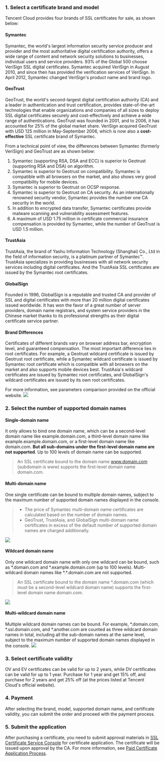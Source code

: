 ### 1. Select a certificate brand and model

Tencent Cloud provides four brands of SSL certificates for sale, as shown below:

#### Symantec

Symantec, the world's largest information security service producer and provider and the most authoritative digital certification authority, offers a wide range of content and network security solutions to businesses, individual users and service providers. 93% of the Global 500 choose VeriSign SSL digital certificates. Symantec acquired VeriSign in August 2010, and since then has provided the verification services of VeriSign. In April 2012, Symantec changed VeriSign's product name and brand logo.

#### GeoTrust

GeoTrust, the world's second-largest digital certification authority (CA) and a leader in authentication and trust certification, provides state-of-the-art technologies that enable organizations and companies of all sizes to deploy SSL digital certificates securely and cost-effectively and achieve a wide range of authentications. GeoTrust was founded in 2001, and to 2006, it has accounted for 25% of the global market share. VeriSign acquired GeoTrust with USD 125 million in May-September 2006, which is now also a **cost-effective** SSL certificate brand of Symantec.

From a technical point of view, the differences between Symantec (formerly VeriSign) and GeoTrust are as shown below:
1. Symantec (supporting RSA, DSA and ECC) is superior to Geotrust (supporting RSA and DSA) on algorithm.
2. Symantec is superior to Geotrust on compatibility. Symantec is compatible with all browsers on the market, and also shows very good compatibility for mobile devices.
3. Symantec is superior to Geotrust on OCSP response.
4. Symantec is superior to Geotrust on CA security. As an internationally renowned security vendor, Symantec provides the number one CA security in the world.
5. In addition to encrypted data transfer, Symantec certificates provide malware scanning and vulnerability assessment features.
6. A maximum of USD 1.75 million in certificate commercial insurance compensation is provided by Symantec, while the number of GeoTrust is USD 1.5 million.

#### TrustAsia

TrustAsia, the brand of Yashu Information Technology (Shanghai) Co., Ltd in the field of information security, is a platinum partner of Symantec™. TrustAsia specializes in providing businesses with all network security services including digital certificates. And the TrustAsia SSL certificates are issued by the Symantec root certificates.

#### GlobalSign

Founded in 1996, GlobalSign is a reputable and trusted CA and provider of SSL and digital certificates with more than 20 million digital certificates issued worldwide. It has won the favor of a great number of server providers, domain name registrars, and system service providers in the Chinese market thanks to its professional strengths as their digital certificate service partner.

#### Brand Differences

Certificates of different brands vary on browser address bar, encryption level, and guaranteed compensation. The most important difference lies in root certificates. For example, a Geotrust wildcard certificate is issued by Geotrust root certificate, while a Symantec wildcard certificate is issued by Symantec root certificate which is compatible with all browsers on the market and also supports mobile devices best. TrustAsia's wildcard certificates are issued by Symantec root certificates, and GlobalSign's wildcard certificates are issued by its own root certificates.

For more information, see parameters comparison provided on the official website.
![](https://main.qcloudimg.com/raw/f33d982ede59c72696add01f28c84c5c.jpg)

### 2. Select the number of supported domain names

#### Single-domain name

It only allows to bind one domain name, which can be a second-level domain name like example.domain.com, a third-level domain name like example.example.domain.com, or a first-level domain name like domain.com. **But all sub-domains under the first-level domain name are not supported**. Up to 100 levels of domain name can be supported.
> An SSL certificate bound to the domain name www.domain.com (subdomain is www) supports the first-level domain name domain.com.

#### Multi-domain name

One single certificate can be bound to multiple domain names, subject to the maximum number of supported domain names displayed in the console.
> 
> - The price of Symantec multi-domain name certificates are calculated based on the number of domain names.
> - GeoTrust, TrustAsia, and GlobalSign multi-domain name certificates in excess of the default number of supported domain names are charged additionally.
> 
![](https://main.qcloudimg.com/raw/f58e72c57294735d23a21b2815710822.jpg)

#### Wildcard domain name

Only one wildcard domain name with only one wildcard can be bound, such as \*.domain.com and \*.example.domain.com (up to 100 levels). Multi-wildcard domain names like \*.\*.domain.com are not supported.
> An SSL certificate bound to the domain name \*.domain.com (which must be a second-level wildcard domain name) supports the first-level domain name domain.com.
>
![](https://main.qcloudimg.com/raw/2d984c38bd2ee35ddd04b86009ada117.jpg)

#### Multi-wildcard domain name

Multiple wildcard domain names can be bound. For example, \*.domain.com, \*.ssl.domain.com, and \*.another.com are counted as three wildcard domain names in total, including all the sub-domain names at the same level, subject to the maximum number of supported domain names displayed in the console.
![](https://main.qcloudimg.com/raw/a458616c337d4dc1dc083019679f793a.png)

### 3. Select certificate validity

OV and EV certificates can be valid for up to 2 years, while DV certificates can be valid for up to 1 year. Purchase for 1 year and get 15% off, and purchase for 2 years and get 25% off (at the prices listed at Tencent Cloud's official website).

### 4. Payment

After selecting the brand, model, supported domain name, and certificate validity, you can submit the order and proceed with the payment process.


### 5. Submit the application

After purchasing a certificate, you need to submit approval materials in [SSL Certificate Service Console](https://console.cloud.tencent.com/ssl) for certificate application. The certificate will be issued upon approval by the CA. For more information, see [Paid Certificate Application Process](https://intl.cloud.tencent.com/document/product/1007/30160).
